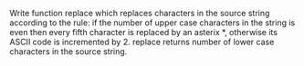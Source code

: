 Write function replace which replaces characters in the source string according to the rule: if the number of
upper case characters in the string is even then every fifth character is replaced by an asterix *, otherwise its
ASCII code is incremented by 2. replace returns number of lower case characters in the source string. 
